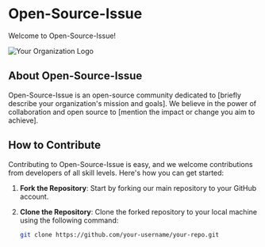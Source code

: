 # Open-Source-Issue

Welcome to Open-Source-Issue!

![Your Organization Logo](https://avatars.githubusercontent.com/u/145421375?s=400&u=9fda94610e9e056efd99ed42faed8b227c5cd1f4&v=4)

## About Open-Source-Issue

Open-Source-Issue is an open-source community dedicated to [briefly describe your organization's mission and goals]. We believe in the power of collaboration and open source to [mention the impact or change you aim to achieve].

## How to Contribute

Contributing to Open-Source-Issue is easy, and we welcome contributions from developers of all skill levels. Here's how you can get started:

1. **Fork the Repository**: Start by forking our main repository to your GitHub account.

2. **Clone the Repository**: Clone the forked repository to your local machine using the following command:
   
   ```bash
   git clone https://github.com/your-username/your-repo.git
